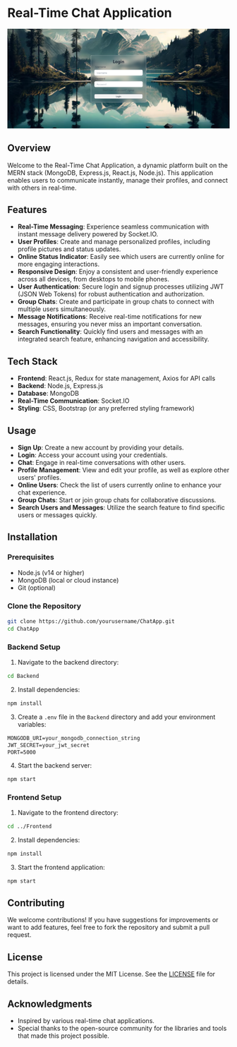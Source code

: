 # Real-Time Chat Application
![image alt](https://github.com/sumitdoke/ChatApp/blob/main/login.png)

## Overview

Welcome to the Real-Time Chat Application, a dynamic platform built on the MERN stack (MongoDB, Express.js, React.js, Node.js). This application enables users to communicate instantly, manage their profiles, and connect with others in real-time.

## Features

- **Real-Time Messaging**: Experience seamless communication with instant message delivery powered by Socket.IO.
- **User Profiles**: Create and manage personalized profiles, including profile pictures and status updates.
- **Online Status Indicator**: Easily see which users are currently online for more engaging interactions.
- **Responsive Design**: Enjoy a consistent and user-friendly experience across all devices, from desktops to mobile phones.
- **User Authentication**: Secure login and signup processes utilizing JWT (JSON Web Tokens) for robust authentication and authorization.
- **Group Chats**: Create and participate in group chats to connect with multiple users simultaneously.
- **Message Notifications**: Receive real-time notifications for new messages, ensuring you never miss an important conversation.
- **Search Functionality**: Quickly find users and messages with an integrated search feature, enhancing navigation and accessibility.

## Tech Stack

- **Frontend**: React.js, Redux for state management, Axios for API calls
- **Backend**: Node.js, Express.js
- **Database**: MongoDB
- **Real-Time Communication**: Socket.IO
- **Styling**: CSS, Bootstrap (or any preferred styling framework)

## Usage

- **Sign Up**: Create a new account by providing your details.
- **Login**: Access your account using your credentials.
- **Chat**: Engage in real-time conversations with other users.
- **Profile Management**: View and edit your profile, as well as explore other users' profiles.
- **Online Users**: Check the list of users currently online to enhance your chat experience.
- **Group Chats**: Start or join group chats for collaborative discussions.
- **Search Users and Messages**: Utilize the search feature to find specific users or messages quickly.

## Installation

### Prerequisites

- Node.js (v14 or higher)
- MongoDB (local or cloud instance)
- Git (optional)

### Clone the Repository

```bash
git clone https://github.com/yourusername/ChatApp.git
cd ChatApp
```

### Backend Setup

1. Navigate to the backend directory:

```bash
cd Backend
```

2. Install dependencies:

```bash
npm install
```

3. Create a `.env` file in the `Backend` directory and add your environment variables:

```dotenv
MONGODB_URI=your_mongodb_connection_string
JWT_SECRET=your_jwt_secret
PORT=5000
```

4. Start the backend server:

```bash
npm start
```

### Frontend Setup

1. Navigate to the frontend directory:

```bash
cd ../Frontend
```

2. Install dependencies:

```bash
npm install
```

3. Start the frontend application:

```bash
npm start
```

## Contributing

We welcome contributions! If you have suggestions for improvements or want to add features, feel free to fork the repository and submit a pull request.

## License

This project is licensed under the MIT License. See the [LICENSE](LICENSE) file for details.

## Acknowledgments

- Inspired by various real-time chat applications.
- Special thanks to the open-source community for the libraries and tools that made this project possible.
